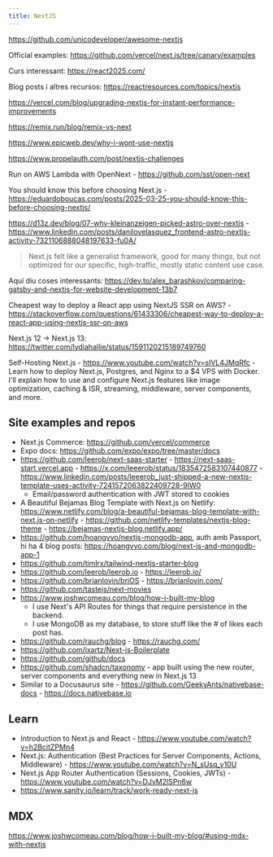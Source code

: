 ```yaml
---
title: NextJS
---
```


https://github.com/unicodeveloper/awesome-nextjs

Official examples: https://github.com/vercel/next.js/tree/canary/examples

Curs interessant: https://react2025.com/

Blog posts i altres recursos: https://reactresources.com/topics/nextjs

https://vercel.com/blog/upgrading-nextjs-for-instant-performance-improvements

https://remix.run/blog/remix-vs-next

https://www.epicweb.dev/why-i-wont-use-nextjs

https://www.propelauth.com/post/nextjs-challenges

Run on AWS Lambda with OpenNext - https://github.com/sst/open-next

You should know this before choosing Next.js - https://eduardoboucas.com/posts/2025-03-25-you-should-know-this-before-choosing-nextjs/

https://d13z.dev/blog/07-why-kleinanzeigen-picked-astro-over-nextjs - https://www.linkedin.com/posts/danilovelasquez_frontend-astro-nextjs-activity-7321106888048197633-fu0A/

> Next.js felt like a generalist framework, good for many things, but not optimized for our specific, high-traffic, mostly static content use case.

Aquí diu coses interessants: https://dev.to/alex_barashkov/comparing-gatsby-and-nextjs-for-website-development-13b7

Cheapest way to deploy a React app using NextJS SSR on AWS? - https://stackoverflow.com/questions/61433306/cheapest-way-to-deploy-a-react-app-using-nextjs-ssr-on-aws

Next.js 12 → Next.js 13: https://twitter.com/lydiahallie/status/1591120215189749760

Self-Hosting Next.js - https://www.youtube.com/watch?v=sIVL4JMqRfc - Learn how to deploy Next.js, Postgres, and Nginx to a $4 VPS with Docker. I'll explain how to use and configure Next.js features like image optimization, caching & ISR, streaming, middleware, server components, and more.

## Site examples and repos

- Next.js Commerce: https://github.com/vercel/commerce
- Expo docs: https://github.com/expo/expo/tree/master/docs
- https://github.com/leerob/next-saas-starter - https://next-saas-start.vercel.app - https://x.com/leeerob/status/1835472583107440877 - https://www.linkedin.com/posts/leeerob_just-shipped-a-new-nextjs-template-uses-activity-7241572063822409728-9IW0
  - Email/password authentication with JWT stored to cookies
- A Beautiful Bejamas Blog Template with Next.js on Netlify: https://www.netlify.com/blog/a-beautiful-bejamas-blog-template-with-next.js-on-netlify - https://github.com/netlify-templates/nextjs-blog-theme - https://bejamas-nextjs-blog.netlify.app/
- https://github.com/hoangvvo/nextjs-mongodb-app, auth amb Passport, hi ha 4 blog posts: https://hoangvvo.com/blog/next-js-and-mongodb-app-1
- https://github.com/timlrx/tailwind-nextjs-starter-blog
- https://github.com/leerob/leerob.io - https://leerob.io/
- https://github.com/brianlovin/briOS - https://brianlovin.com/
- https://github.com/tastejs/next-movies
- https://www.joshwcomeau.com/blog/how-i-built-my-blog
  - I use Next's API Routes for things that require persistence in the backend.
  - I use MongoDB as my database, to store stuff like the # of likes each post has.
- https://github.com/rauchg/blog - https://rauchg.com/
- https://github.com/ixartz/Next-js-Boilerplate
- https://github.com/github/docs
- https://github.com/shadcn/taxonomy - app built using the new router, server components and everything new in Next.js 13
- Similar to a Docusaurus site - https://github.com/GeekyAnts/nativebase-docs - https://docs.nativebase.io

## Learn

- Introduction to Next.js and React - https://www.youtube.com/watch?v=h2BcitZPMn4
- Next.js: Authentication (Best Practices for Server Components, Actions, Middleware) - https://www.youtube.com/watch?v=N_sUsq_y10U
- Next.js App Router Authentication (Sessions, Cookies, JWTs) - https://www.youtube.com/watch?v=DJvM2lSPn6w
- https://www.sanity.io/learn/track/work-ready-next-js

## MDX

https://www.joshwcomeau.com/blog/how-i-built-my-blog/#using-mdx-with-nextjs
